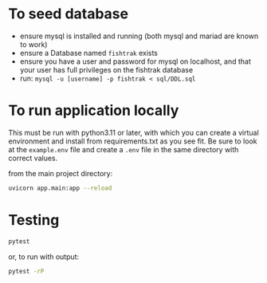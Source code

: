 # To seed database
<ul>
<li>ensure mysql is installed and running (both mysql and mariad are known to work)</li> 
<li>ensure a Database named <code>fishtrak</code> exists</li> 
<li>ensure you have a user and password for mysql on localhost, and that your user has full privileges on the fishtrak database</li> 
<li>run: <code>mysql -u [username] -p fishtrak < sql/DDL.sql</code></li>
</ul>

# To run application locally
This must be run with python3.11 or later, with which you can create a virtual environment and install from requirements.txt as you see fit. Be sure to look at the <code>example.env</code> file and create a <code>.env</code> file in the same directory with correct values.

from the main project directory:
```bash
uvicorn app.main:app --reload
```

# Testing
```bash
pytest
``` 
or, to run with output: 
```bash
pytest -rP
```
